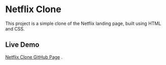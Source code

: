 # Netflix Clone

This project is a simple clone of the Netflix landing page, built using HTML and CSS.


## Live Demo
[Netflix Clone GitHub Page](https://amisha2912.github.io/CSS-HW-1/) .
